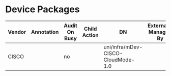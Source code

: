 # Device Packages
| Vendor | Annotation | Audit On Busy | Child Action | DN | Externally Managed By | Function Mask | Local Owner | Managed | Last Modified | Model | Monitoring Policy DN | Status | UID | User Domain | Version |
| ------ | ---------- | ------------- | ------------ | -- | --------------------- | ------------- | ----------- | ------- | ------------- | ----- | -------------------- | ------ | --- | ----------- | ------- |
| CISCO |  | no |  | uni/infra/mDev-CISCO-CloudMode-1.0 |  | GoThrough,GoTo,L2 | local | yes | 2022-11-17T15:49:19.250+00:00 | CloudMode | uni/fabric/monfab-default |  | 0 | all | 1.0 |